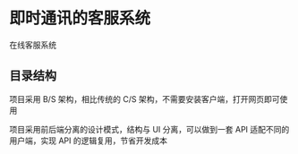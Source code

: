 # 即时通讯的客服系统

在线客服系统

## 目录结构

项目采用 B/S 架构，相比传统的 C/S 架构，不需要安装客户端，打开网页即可使用

项目采用前后端分离的设计模式，结构与 UI 分离，可以做到一套 API 适配不同的用户端，实现 API 的逻辑复用，节省开发成本

